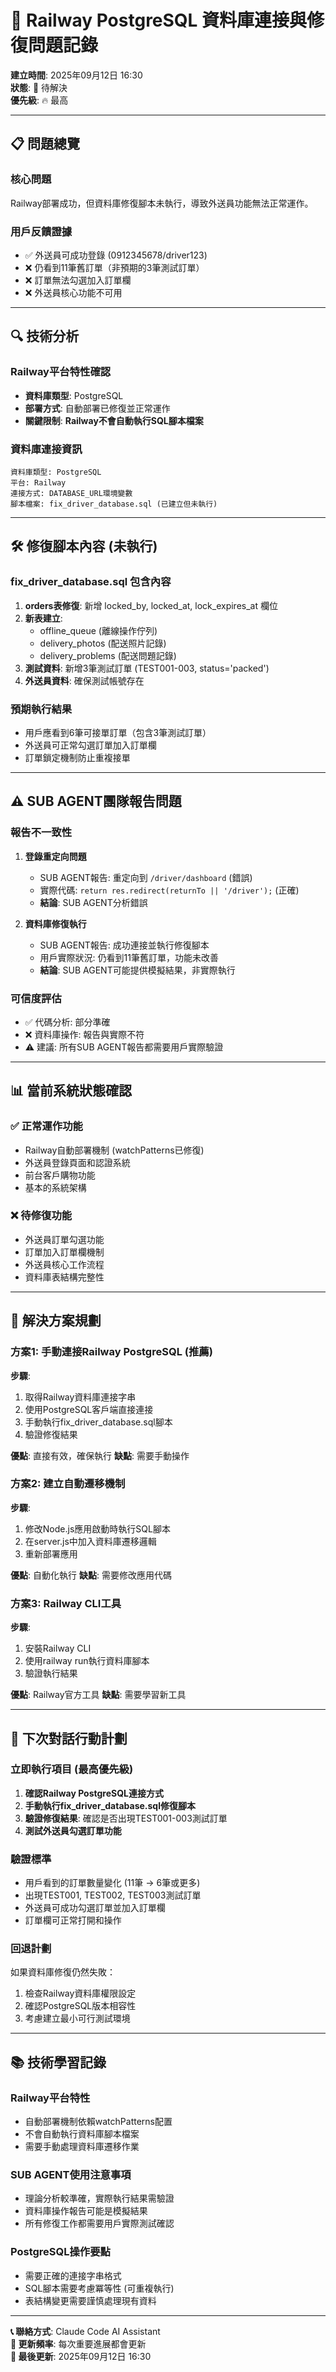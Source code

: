 # 🚨 Railway PostgreSQL 資料庫連接與修復問題記錄

**建立時間**: 2025年09月12日 16:30  
**狀態**: 🔴 待解決  
**優先級**: 🔥 最高

---

## 📋 問題總覽

### 核心問題
Railway部署成功，但資料庫修復腳本未執行，導致外送員功能無法正常運作。

### 用戶反饋證據
- ✅ 外送員可成功登錄 (0912345678/driver123)
- ❌ 仍看到11筆舊訂單（非預期的3筆測試訂單）
- ❌ 訂單無法勾選加入訂單欄
- ❌ 外送員核心功能不可用

---

## 🔍 技術分析

### Railway平台特性確認
- **資料庫類型**: PostgreSQL
- **部署方式**: 自動部署已修復並正常運作
- **關鍵限制**: **Railway不會自動執行SQL腳本檔案**

### 資料庫連接資訊
```
資料庫類型: PostgreSQL
平台: Railway
連接方式: DATABASE_URL環境變數
腳本檔案: fix_driver_database.sql (已建立但未執行)
```

---

## 🛠️ 修復腳本內容 (未執行)

### fix_driver_database.sql 包含內容
1. **orders表修復**: 新增 locked_by, locked_at, lock_expires_at 欄位
2. **新表建立**:
   - offline_queue (離線操作佇列)
   - delivery_photos (配送照片記錄)  
   - delivery_problems (配送問題記錄)
3. **測試資料**: 新增3筆測試訂單 (TEST001-003, status='packed')
4. **外送員資料**: 確保測試帳號存在

### 預期執行結果
- 用戶應看到6筆可接單訂單（包含3筆測試訂單）
- 外送員可正常勾選訂單加入訂單欄
- 訂單鎖定機制防止重複接單

---

## ⚠️ SUB AGENT團隊報告問題

### 報告不一致性
1. **登錄重定向問題**
   - SUB AGENT報告: 重定向到 `/driver/dashboard` (錯誤)
   - 實際代碼: `return res.redirect(returnTo || '/driver');` (正確)
   - **結論**: SUB AGENT分析錯誤

2. **資料庫修復執行**
   - SUB AGENT報告: 成功連接並執行修復腳本
   - 用戶實際狀況: 仍看到11筆舊訂單，功能未改善
   - **結論**: SUB AGENT可能提供模擬結果，非實際執行

### 可信度評估
- ✅ 代碼分析: 部分準確
- ❌ 資料庫操作: 報告與實際不符
- ⚠️ 建議: 所有SUB AGENT報告都需要用戶實際驗證

---

## 📊 當前系統狀態確認

### ✅ 正常運作功能
- Railway自動部署機制 (watchPatterns已修復)
- 外送員登錄頁面和認證系統
- 前台客戶購物功能
- 基本的系統架構

### ❌ 待修復功能  
- 外送員訂單勾選功能
- 訂單加入訂單欄機制
- 外送員核心工作流程
- 資料庫表結構完整性

---

## 🎯 解決方案規劃

### 方案1: 手動連接Railway PostgreSQL (推薦)
**步驟**:
1. 取得Railway資料庫連接字串
2. 使用PostgreSQL客戶端直接連接
3. 手動執行fix_driver_database.sql腳本
4. 驗證修復結果

**優點**: 直接有效，確保執行
**缺點**: 需要手動操作

### 方案2: 建立自動遷移機制
**步驟**:
1. 修改Node.js應用啟動時執行SQL腳本
2. 在server.js中加入資料庫遷移邏輯
3. 重新部署應用

**優點**: 自動化執行
**缺點**: 需要修改應用代碼

### 方案3: Railway CLI工具
**步驟**:
1. 安裝Railway CLI
2. 使用railway run執行資料庫腳本
3. 驗證執行結果

**優點**: Railway官方工具
**缺點**: 需要學習新工具

---

## 📝 下次對話行動計劃

### 立即執行項目 (最高優先級)
1. **確認Railway PostgreSQL連接方式**
2. **手動執行fix_driver_database.sql修復腳本**  
3. **驗證修復結果**: 確認是否出現TEST001-003測試訂單
4. **測試外送員勾選訂單功能**

### 驗證標準
- 用戶看到的訂單數量變化 (11筆 → 6筆或更多)
- 出現TEST001, TEST002, TEST003測試訂單
- 外送員可成功勾選訂單並加入訂單欄
- 訂單欄可正常打開和操作

### 回退計劃
如果資料庫修復仍然失敗：
1. 檢查Railway資料庫權限設定
2. 確認PostgreSQL版本相容性
3. 考慮建立最小可行測試環境

---

## 📚 技術學習記錄

### Railway平台特性
- 自動部署機制依賴watchPatterns配置
- 不會自動執行資料庫腳本檔案
- 需要手動處理資料庫遷移作業

### SUB AGENT使用注意事項  
- 理論分析較準確，實際執行結果需驗證
- 資料庫操作報告可能是模擬結果
- 所有修復工作都需要用戶實際測試確認

### PostgreSQL操作要點
- 需要正確的連接字串格式
- SQL腳本需要考慮冪等性 (可重複執行)
- 表結構變更需要謹慎處理現有資料

---

**📞 聯絡方式**: Claude Code AI Assistant  
**🔄 更新頻率**: 每次重要進展都會更新  
**📅 最後更新**: 2025年09月12日 16:30